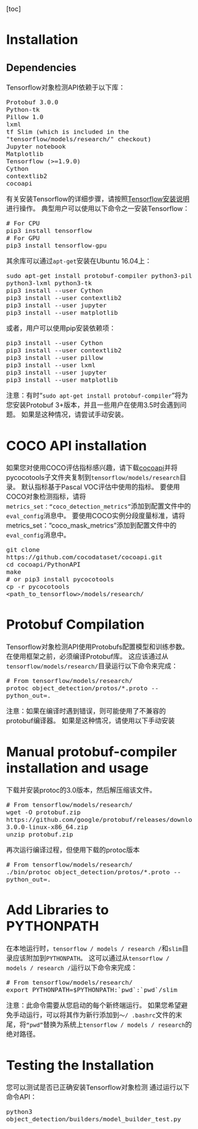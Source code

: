 <font size=4>

[toc]

# Installation
## Dependencies
Tensorflow对象检测API依赖于以下库：

```
Protobuf 3.0.0
Python-tk
Pillow 1.0
lxml
tf Slim (which is included in the "tensorflow/models/research/" checkout)
Jupyter notebook
Matplotlib
Tensorflow (>=1.9.0)
Cython
contextlib2
cocoapi
```
有关安装Tensorflow的详细步骤，请按照[Tensorflow安装说明](https://www.tensorflow.org/install/)进行操作。 典型用户可以使用以下命令之一安装Tensorflow：

```
# For CPU
pip3 install tensorflow
# For GPU
pip3 install tensorflow-gpu
```
其余库可以通过`apt-get`安装在Ubuntu 16.04上：

```
sudo apt-get install protobuf-compiler python3-pil python3-lxml python3-tk
pip3 install --user Cython
pip3 install --user contextlib2
pip3 install --user jupyter
pip3 install --user matplotlib
```
或者，用户可以使用pip安装依赖项：

```
pip3 install --user Cython
pip3 install --user contextlib2
pip3 install --user pillow
pip3 install --user lxml
pip3 install --user jupyter
pip3 install --user matplotlib
```

注意：有时“`sudo apt-get install protobuf-compiler`”将为您安装Protobuf 3+版本，并且一些用户在使用3.5时会遇到问题。 如果是这种情况，请尝试手动安装。
# COCO API installation

如果您对使用COCO评估指标感兴趣，请下载[cocoapi](https://github.com/cocodataset/cocoapi)并将pycocotools子文件夹复制到`tensorflow/models/research`目录。 默认指标基于Pascal VOC评估中使用的指标。 要使用COCO对象检测指标，请将`metrics_set：“coco_detection_metrics”`添加到配置文件中的`eval_config`消息中。 要使用COCO实例分段度量标准，请将metrics_set：“coco_mask_metrics”添加到配置文件中的`eval_config`消息中。

```
git clone https://github.com/cocodataset/cocoapi.git
cd cocoapi/PythonAPI
make
# or pip3 install pycocotools
cp -r pycocotools <path_to_tensorflow>/models/research/
```
# Protobuf Compilation
Tensorflow对象检测API使用Protobufs配置模型和训练参数。 在使用框架之前，必须编译Protobuf库。 这应该通过从`tensorflow/models/research/`目录运行以下命令来完成：

```
# From tensorflow/models/research/
protoc object_detection/protos/*.proto --python_out=.
```
注意：如果在编译时遇到错误，则可能使用了不兼容的protobuf编译器。 如果是这种情况，请使用以下手动安装
# Manual protobuf-compiler installation and usage
下载并安装protoc的3.0版本，然后解压缩该文件。

```
# From tensorflow/models/research/
wget -O protobuf.zip https://github.com/google/protobuf/releases/download/v3.0.0/protoc-3.0.0-linux-x86_64.zip
unzip protobuf.zip
```
再次运行编译过程，但使用下载的protoc版本

```
# From tensorflow/models/research/
./bin/protoc object_detection/protos/*.proto --python_out=.
```
# Add Libraries to PYTHONPATH
在本地运行时，`tensorflow / models / research /`和`slim`目录应该附加到`PYTHONPATH`。 这可以通过从`tensorflow / models / research /`运行以下命令来完成：

```
# From tensorflow/models/research/
export PYTHONPATH=$PYTHONPATH:`pwd`:`pwd`/slim
```
注意：此命令需要从您启动的每个新终端运行。 如果您希望避免手动运行，可以将其作为新行添加到`〜/ .bashrc`文件的末尾，将`“pwd”`替换为系统上`tensorflow / models / research`的绝对路径。

# Testing the Installation
您可以测试是否已正确安装Tensorflow对象检测
通过运行以下命令API：

```
python3 object_detection/builders/model_builder_test.py
```
